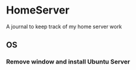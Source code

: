 # HomeServer
A journal to keep track of my home server work

## OS

### Remove window and install Ubuntu Server
